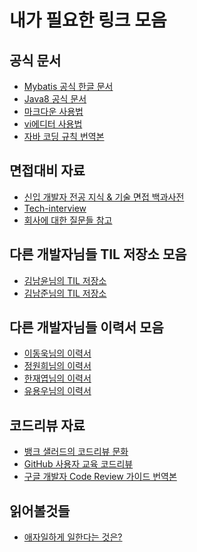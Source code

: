 내가 필요한 링크 모음
=====================

공식 문서
---------------

* [Mybatis 공식 한글 문서](https://mybatis.org/mybatis-3/ko/index.html)
* [Java8 공식 문서](https://docs.oracle.com/javase/8/docs/api/)
* [마크다운 사용법](https://gist.github.com/ihoneymon/652be052a0727ad59601)
* [vi에디터 사용법](https://blog.lael.be/post/7321)
* [자바 코딩 규칙 번역본](https://myeonguni.tistory.com/1596)

면접대비 자료
-----------------------
* [신입 개발자 전공 지식 & 기술 면접 백과사전](https://gyoogle.dev/blog/)
* [Tech-interview](https://github.com/WeareSoft/tech-interview)
* [회사에 대한 질문들 참고](https://github.com/JaeYeopHan/Interview_Question_for_Beginner/tree/master/Reverse_Interview)


다른 개발자님들 TIL 저장소 모음
-----------------------
* [김남윤님의 TIL 저장소](https://github.com/cheese10yun/TIL)
* [김남준님의 TIL 저장소](https://github.com/namjunemy/TIL)

다른 개발자님들 이력서 모음
-----------------------
* [이동욱님의 이력서](https://jojoldu.github.io/)
* [정원희님의 이력서](https://www.notion.so/Wonny-e64e2e55653c4d8b8b632118b36bdd72)
* [한재엽님의 이력서](https://jbee.io/about/)
* [유용우님의 이력서](https://resume.yowu.dev/)

코드리뷰 자료
-------------
* [뱅크 샐러드의 코드리뷰 문화](https://blog.banksalad.com/tech/banksalad-code-review-culture/)
* [GitHub 사용자 교육 코드리뷰](https://githubkorea.tistory.com/91)
* [구글 개발자 Code Review 가이드 번역본](https://wnsgml972.github.io/devops/2020/05/17/CodeReview1/)

읽어볼것들
-----------
* [애자일하게 일한다는 것은?](https://hr.wanted.co.kr/hrambassador/%ec%a7%81%ec%9e%a5%ec%97%90%ec%84%9c-%ec%82%b4%ec%95%84%eb%82%a8%ea%b8%b0-%ec%95%a0%ec%9e%90%ec%9d%bc-%ed%8e%b8/)

